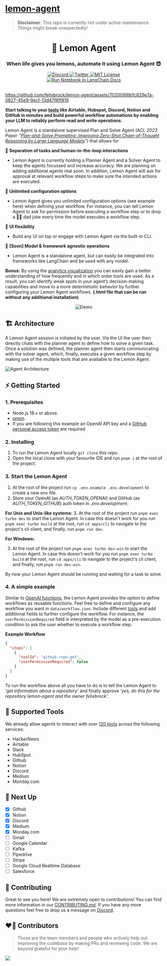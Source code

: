 # [lemon-agent](https://github.com/felixbrock/lemon-agent)

> **Disclaimer**: This repo is currently not under active maintenance. Things might break unexpectedly!

<div align="center">
  <h1>🍋 Lemon Agent</h1>
  <h3>When life gives you lemons, automate it using Lemon Agent 😎</h3>
  <a href="https://discord.gg/fWU4rDYSxw">
<img alt="Discord" src="https://img.shields.io/badge/Join Discord-x?style=flat&logo=discord&logoColor=white&label&labelColor=gray&color=5865F2">
  </a>
  <a href="https://twitter.com/getlemonai">
    <img alt="Twitter" src="https://img.shields.io/badge/Tweet at us-x?style=flat&logo=twitter&logoColor=white&label&labelColor=gray&color=1DA1F2">
  </a>
  <a href="https://github.com/trpc/trpc/blob/main/LICENSE">
    <img alt="MIT License" src="https://img.shields.io/github/license/felixbrock/lemon-agent?labelColor=gray&color=yellow" />
  </a>
  <br />
    <a href="https://python.langchain.com/docs/integrations/tools/lemon-agent">
    <img alt="Run Notebook in LangChain Docs" src="https://img.shields.io/badge/Run Notebook From LangChain Docs-x?style=for-the-badge&logoColor=white&label&labelColor=gray&color=gray">
  </a>
  <br />
  <br />
</div>

https://github.com/felixbrock/lemon-agent/assets/70200999/fc829e7a-0827-45e9-9ecf-13d47f6ff819

**Start talking to your [tools](#🧩-supported-tools) like Airtable, Hubspot, Discord, Notion and GitHub in minutes and build powerful workflow automations by enabling your LLM to reliably perform read and write operations.**

Lemon Agent is a standalone supervised Plan and Solve Agent _(ACL 2023 Paper "[Plan-and-Solve Prompting: Improving Zero-Shot Chain-of-Thought Reasoning by Large Language Models](https://arxiv.org/abs/2305.04091)")_ that allows for

🤝 **Separation of tasks and human-in-the-loop interactions**

- Lemon Agent is currently holding a Planner Agent and a Solver Agent to keep the agents focussed and increase accuracy. We are planning on adding additional agents real soon. In addition, Lemon Agent will ask for approval at relevant workflow steps to make sure the intended actions are executed.

🌌 **Unlimited configuration options**

- Lemon Agent gives you unlimited configuration options (see example here) when defining your workflow. For instance, you can tell Lemon Agent to ask for permission before executing a workflow step or to drop a 🧔‍♀️ dad joke every time the model executes a workflow step.

👀 **UI flexibility**

- Build any UI on top or engage with Lemon Agent via the built-in CLI.

🎨 **[Soon] Model & framework agnostic operations**

- Lemon Agent is a standalone agent, but can easily be integrated into frameworks like LangChain and be used with any model.

**Bonus:** By using the [analytics visualization](https://github.com/felixbrock/lemon-agent/blob/main/apps/analytics/README.md) you can easily gain a better understanding of how frequently and in which order tools are used. As a result, you can identify weak spots in your agent’s decision-making capabilities and move to a more deterministic behavior by further configuring your Lemon Agent workflows. **(.html file that can be run without any additional installation)**

<div align="center">
<figure>
    <img src="public/heatmap-example.gif" alt="Demo" />
  </figure>
</div>

## 🏗️ Architecture

A Lemon Agent session is initiated by the user. Via the UI the user then directly chats with the planner agent to define how to solve a given task. Once a solution was defined, the planner agent then starts communicating with the solver agent, which, finally, executes a given workflow step by making use of the multiple tools that are available to the Lemon Agent.

![Agent Architecture](public/lemon-agent-architecture.png)

## ⚡️ Getting Started

### 1. Prerequisites

- Node.js 18.x or above.
- [pnpm](https://pnpm.io/installation)
- If you are following this example an OpenAI API key and a [GitHub personal access token](https://pnpm.io/installation) are required

### 2. Installing

1. To run the Lemon Agent locally `git clone` this repo.
2. Open the local clone with your favourite IDE and run `pnpm i` at the root of the project.

### 3. Start the Lemon Agent

1. At the root of the project run `cp .env.example .env.development` to create a new env file.
2. Store your OpenAI (as _AUTH_TOKEN_OPENAI_) and GitHub (as _AUTH_TOKEN_GITHUB_) auth token in _.env.development_.

**For Unix and Unix-like systems:** 3. At the root of the project run `pnpm exec turbo dev` to start the Lemon Agent. In case this doesn't work for you run `pnpm exec turbo build` at the root, run `cd apps/cli` to navigate to the project's cli client, and finally, run `pnpm run dev`.

**For Windows:**

3. At the root of the project run `pnpm exec turbo dev-win` to start the Lemon Agent. In case this doesn't work for you run `pnpm exec turbo build` at the root, run `cd apps/cli` to navigate to the project's cli client, and finally, run `pnpm run dev-win`.

By now your Lemon Agent should be running and waiting for a task to solve.

### 4. A simple example

Similar to [OpenAI functions](https://openai.com/blog/function-calling-and-other-api-updates), the Lemon Agent provides the option to define workflows as reusable functions. Feel free to define and configure any workflow you want in `data/workflow.json`. Include different [tools](https://github.com/felixbrock/lemon-agent/blob/main/docs/tools.md) and add additional fields to further configure the workflow. For instance, the `userPermissionRequired` field is interpreted by the model as a pre-execution condition to ask the user whether to execute a workflow step.

**Example Workflow**

```Json
{
  "steps": [
    {
      "toolId": "github-repo-get",
      "userPermissionRequired": false
    }
  ]
}
```

To run the workflow above all you have to do is to tell the Lemon Agent to _'get information about a repository'_ and finally approve _'yes, do this for the repository lemon-agent and the owner felixbrock'_.

## 🧩 Supported Tools

We already allow agents to interact with over [120 tools](https://github.com/felixbrock/lemon-agent/blob/main/docs/tools.md) across the following services:

- HackerNews
- Airtable
- Slack
- HubSpot
- Github
- Notion
- Discord
- Medium
- Monday.com

## 🩻 Next Up

- [x] Github
- [x] Notion
- [x] Discord
- [x] Medium
- [x] Monday.com
- [ ] Gmail
- [ ] Google Calendar
- [ ] Kafka
- [ ] Pipedrive
- [ ] Stripe
- [ ] Google Cloud Realtime Database
- [ ] Salesforce

## 🦸 Contributing

Great to see you here! We are extremely open to contributions! You can find more information in our [CONTRIBUTING.md](https://github.com/felixbrock/lemon-agent/blob/main/.github/CONTRIBUTING.md). If you have any more questions feel free to drop us a message on <a href="https://discord.gg/bsgzjEpw">Discord</a>.

## ❤️‍🔥 Contributors

> Those are the team members and people who actively help out improving the codebase by making PRs and reviewing code. We are beyond grateful for your help!

<a href="https://github.com/felixbrock/lemon-agent/graphs/contributors">
<img src="https://contrib.rocks/image?repo=felixbrock/lemon-agent" />
</a>
